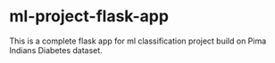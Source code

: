 # ml-project-flask-app
This is a complete flask app for ml classification project build on Pima Indians Diabetes dataset.
